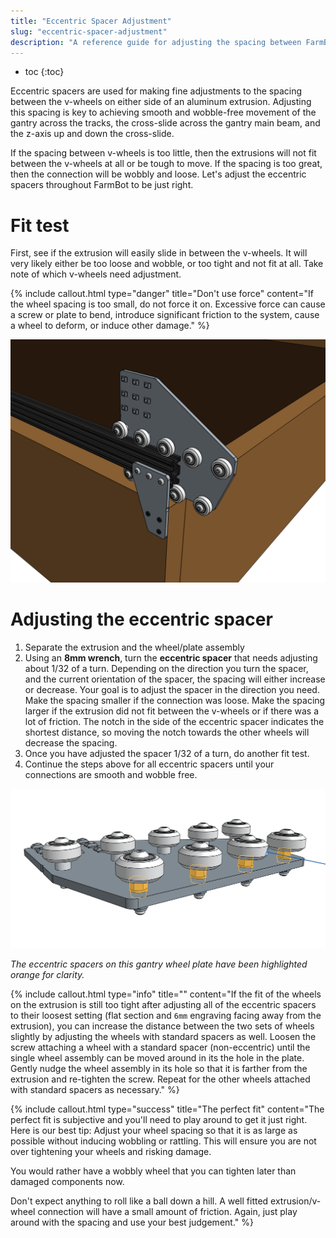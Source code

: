 ```yaml
---
title: "Eccentric Spacer Adjustment"
slug: "eccentric-spacer-adjustment"
description: "A reference guide for adjusting the spacing between FarmBot's V-wheels"
---
```


* toc
{:toc}

Eccentric spacers are used for making fine adjustments to the spacing between the v-wheels on either side of an aluminum extrusion. Adjusting this spacing is key to achieving smooth and wobble-free movement of the gantry across the tracks, the cross-slide across the gantry main beam, and the z-axis up and down the cross-slide.

If the spacing between v-wheels is too little, then the extrusions will not fit between the v-wheels at all or be tough to move. If the spacing is too great, then the connection will be wobbly and loose. Let's adjust the eccentric spacers throughout FarmBot to be just right.

# Fit test
First, see if the extrusion will easily slide in between the v-wheels. It will very likely either be too loose and wobble, or too tight and not fit at all. Take note of which v-wheels need adjustment.

{%
include callout.html
type="danger"
title="Don't use force"
content="If the wheel spacing is too small, do not force it on. Excessive force can cause a screw or plate to bend, introduce significant friction to the system, cause a wheel to deform, or induce other damage."
%}



![Screen Shot 2017-02-27 at 12.31.59 PM.png](_images/Screen_Shot_2017-02-27_at_12.31.59_PM.png)

# Adjusting the eccentric spacer
1. Separate the extrusion and the wheel/plate assembly
2. Using an **8mm wrench**, turn the **eccentric spacer** that needs adjusting about 1/32 of a turn. Depending on the direction you turn the spacer, and the current orientation of the spacer, the spacing will either increase or decrease. Your goal is to adjust the spacer in the direction you need. Make the spacing smaller if the connection was loose. Make the spacing larger if the extrusion did not fit between the v-wheels or if there was a lot of friction. The notch in the side of the eccentric spacer indicates the shortest distance, so moving the notch towards the other wheels will decrease the spacing.
3. Once you have adjusted the spacer 1/32 of a turn, do another fit test.
4. Continue the steps above for all eccentric spacers until your connections are smooth and wobble free.

![Screen Shot 2017-02-27 at 12.39.03 PM.png](_images/Screen_Shot_2017-02-27_at_12.39.03_PM.png)

_The eccentric spacers on this gantry wheel plate have been highlighted orange for clarity._



{%
include callout.html
type="info"
title=""
content="If the fit of the wheels on the extrusion is still too tight after adjusting all of the eccentric spacers to their loosest setting (flat section and `6mm` engraving facing away from the extrusion), you can increase the distance between the two sets of wheels slightly by adjusting the wheels with standard spacers as well. Loosen the screw attaching a wheel with a standard spacer (non-eccentric) until the single wheel assembly can be moved around in its the hole in the plate. Gently nudge the wheel assembly in its hole so that it is farther from the extrusion and re-tighten the screw. Repeat for the other wheels attached with standard spacers as necessary."
%}



{%
include callout.html
type="success"
title="The perfect fit"
content="The perfect fit is subjective and you'll need to play around to get it just right. Here is our best tip: Adjust your wheel spacing so that it is as large as possible without inducing wobbling or rattling. This will ensure you are not over tightening your wheels and risking damage.

You would rather have a wobbly wheel that you can tighten later than damaged components now.

Don't expect anything to roll like a ball down a hill. A well fitted extrusion/v-wheel connection will have a small amount of friction. Again, just play around with the spacing and use your best judgement."
%}

